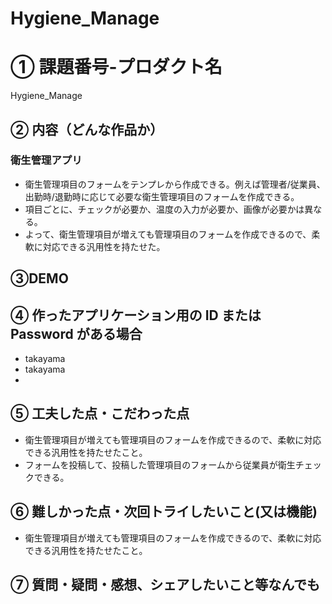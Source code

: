 # Hygiene_Manage

# ① 課題番号-プロダクト名

Hygiene_Manage

## ② 内容（どんな作品か）

### 衛生管理アプリ
- 衛生管理項目のフォームをテンプレから作成できる。例えば管理者/従業員、出勤時/退勤時に応じて必要な衛生管理項目のフォームを作成できる。
- 項目ごとに、チェックが必要か、温度の入力が必要か、画像が必要かは異なる。
- よって、衛生管理項目が増えても管理項目のフォームを作成できるので、柔軟に対応できる汎用性を持たせた。

## ③DEMO



## ④ 作ったアプリケーション用の ID または Password がある場合
- takayama
- takayama
-

## ⑤ 工夫した点・こだわった点

- 衛生管理項目が増えても管理項目のフォームを作成できるので、柔軟に対応できる汎用性を持たせたこと。
- フォームを投稿して、投稿した管理項目のフォームから従業員が衛生チェックできる。

## ⑥ 難しかった点・次回トライしたいこと(又は機能)
- 衛生管理項目が増えても管理項目のフォームを作成できるので、柔軟に対応できる汎用性を持たせたこと。

## ⑦ 質問・疑問・感想、シェアしたいこと等なんでも
